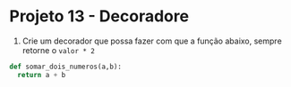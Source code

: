 # Projeto 13 - Decoradore

1. Crie um decorador que possa fazer com que a função abaixo, sempre retorne o `valor * 2`

```python
def somar_dois_numeros(a,b):
  return a + b
```
